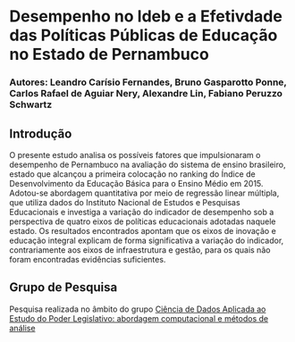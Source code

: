 # Desempenho no Ideb e a Efetivdade das Políticas Públicas de Educação no Estado de Pernambuco

### Autores: Leandro Carísio Fernandes, Bruno Gasparotto Ponne, Carlos Rafael de Aguiar Nery, Alexandre Lin, Fabiano Peruzzo Schwartz

## Introdução

O presente estudo analisa os possíveis fatores que impulsionaram o desempenho de Pernambuco na avaliação do sistema de ensino brasileiro, estado que alcançou a primeira colocação no ranking do Índice de Desenvolvimento da Educação Básica para o Ensino Médio em 2015. Adotou-se abordagem quantitativa por meio de regressão linear múltipla, que utiliza dados do Instituto Nacional de Estudos e Pesquisas Educacionais e investiga a variação do indicador de desempenho sob a perspectiva de quatro eixos de políticas educacionais adotadas naquele estado. Os resultados encontrados apontam que os eixos de inovação e educação integral explicam de forma significativa a variação do indicador, contrariamente aos eixos de infraestrutura e gestão, para os quais não foram encontradas evidências suficientes.

## Grupo de Pesquisa

Pesquisa realizada no âmbito do grupo [Ciência de Dados Aplicada ao Estudo do Poder Legislativo: abordagem computacional e métodos de análise](http://dgp.cnpq.br/dgp/espelhogrupo/9712095383739020)
